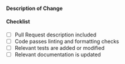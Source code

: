 #### Description of Change

<!--
Thank you for your Pull Request! Please provide a description above and review
the requirements below.

Contributors guide: https://github.com/allansomensi/zugzwang/blob/main/.github/CONTRIBUTING.md
-->

#### Checklist

- [ ] Pull Request description included
- [ ] Code passes linting and formatting checks
- [ ] Relevant tests are added or modified
- [ ] Relevant documentation is updated
